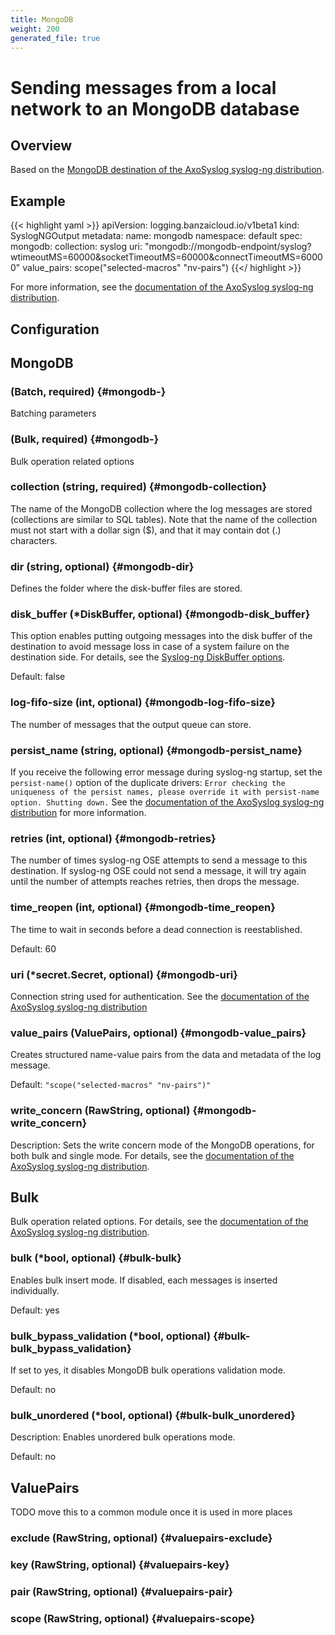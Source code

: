 ```yaml
---
title: MongoDB
weight: 200
generated_file: true
---
```


# Sending messages from a local network to an MongoDB database
## Overview

Based on the [MongoDB destination of the AxoSyslog syslog-ng distribution](https://axoflow.com/docs/axosyslog-core/chapter-destinations/configuring-destinations-mongodb/).

## Example

{{< highlight yaml >}}
apiVersion: logging.banzaicloud.io/v1beta1
kind: SyslogNGOutput
metadata:
  name: mongodb
  namespace: default
spec:
  mongodb:
    collection: syslog
    uri: "mongodb://mongodb-endpoint/syslog?wtimeoutMS=60000&socketTimeoutMS=60000&connectTimeoutMS=60000"
    value_pairs: scope("selected-macros" "nv-pairs")
{{</ highlight >}}

For more information, see the [documentation of the AxoSyslog syslog-ng distribution](https://axoflow.com/docs/axosyslog-core/chapter-destinations/configuring-destinations-mongodb/).


## Configuration
## MongoDB

###  (Batch, required) {#mongodb-}

Batching parameters 


###  (Bulk, required) {#mongodb-}

Bulk operation related options 


### collection (string, required) {#mongodb-collection}

The name of the MongoDB collection where the log messages are stored (collections are similar to SQL tables). Note that the name of the collection must not start with a dollar sign ($), and that it may contain dot (.) characters. 


### dir (string, optional) {#mongodb-dir}

Defines the folder where the disk-buffer files are stored. 


### disk_buffer (*DiskBuffer, optional) {#mongodb-disk_buffer}

This option enables putting outgoing messages into the disk buffer of the destination to avoid message loss in case of a system failure on the destination side. For details, see the [Syslog-ng DiskBuffer options](../disk_buffer/).

Default: false

### log-fifo-size (int, optional) {#mongodb-log-fifo-size}

The number of messages that the output queue can store. 


### persist_name (string, optional) {#mongodb-persist_name}

If you receive the following error message during syslog-ng startup, set the `persist-name()` option of the duplicate drivers: `Error checking the uniqueness of the persist names, please override it with persist-name option. Shutting down.` See the [documentation of the AxoSyslog syslog-ng distribution](https://axoflow.com/docs/axosyslog-core/chapter-destinations/configuring-destinations-http-nonjava/reference-destination-http-nonjava/#persist-name) for more information. 


### retries (int, optional) {#mongodb-retries}

The number of times syslog-ng OSE attempts to send a message to this destination. If syslog-ng OSE could not send a message, it will try again until the number of attempts reaches retries, then drops the message. 


### time_reopen (int, optional) {#mongodb-time_reopen}

The time to wait in seconds before a dead connection is reestablished.

Default: 60

### uri (*secret.Secret, optional) {#mongodb-uri}

Connection string used for authentication. See the [documentation of the AxoSyslog syslog-ng distribution](https://axoflow.com/docs/axosyslog-core/chapter-destinations/configuring-destinations-mongodb/reference-destination-mongodb/#mongodb-option-uri) 


### value_pairs (ValuePairs, optional) {#mongodb-value_pairs}

Creates structured name-value pairs from the data and metadata of the log message.

Default: `"scope("selected-macros" "nv-pairs")"`

### write_concern (RawString, optional) {#mongodb-write_concern}

Description: Sets the write concern mode of the MongoDB operations, for both bulk and single mode. For details, see the [documentation of the AxoSyslog syslog-ng distribution](https://axoflow.com/docs/axosyslog-core/chapter-destinations/configuring-destinations-mongodb/reference-destination-mongodb/#mongodb-option-write-concern). 



## Bulk

Bulk operation related options.
For details, see the [documentation of the AxoSyslog syslog-ng distribution](https://axoflow.com/docs/axosyslog-core/chapter-destinations/configuring-destinations-mongodb/reference-destination-mongodb/#mongodb-option-bulk).

### bulk (*bool, optional) {#bulk-bulk}

Enables bulk insert mode. If disabled, each messages is inserted individually.

Default: yes

### bulk_bypass_validation (*bool, optional) {#bulk-bulk_bypass_validation}

If set to yes, it disables MongoDB bulk operations validation mode.

Default: no

### bulk_unordered (*bool, optional) {#bulk-bulk_unordered}

Description: Enables unordered bulk operations mode.

Default: no


## ValuePairs

TODO move this to a common module once it is used in more places

### exclude (RawString, optional) {#valuepairs-exclude}


### key (RawString, optional) {#valuepairs-key}


### pair (RawString, optional) {#valuepairs-pair}


### scope (RawString, optional) {#valuepairs-scope}



